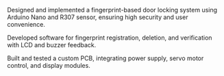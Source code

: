 Designed and implemented a fingerprint-based door locking system using Arduino Nano and R307 sensor, ensuring high security and user convenience.

Developed software for fingerprint registration, deletion, and verification with LCD and buzzer feedback.

Built and tested a custom PCB, integrating power supply, servo motor control, and display modules.
